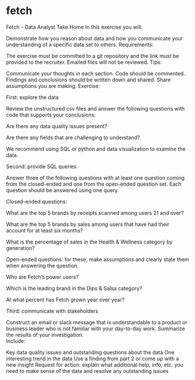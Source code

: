 # fetch

Fetch - Data Analyst Take Home
In this exercise you will:  

Demonstrate how you reason about data and how you communicate your understanding of a specific data set to others.
Requirements:  

The exercise must be committed to a git repository and the link must be provided to the recruiter. Emailed files will not be reviewed.
Tips:  

Communicate your thoughts in each section. Code should be commented. Findings and conclusions should be written down and shared.
Share assumptions you are making.
Exercise:  

First: explore the data  

Review the unstructured csv files and answer the following questions with code that supports your conclusions:  

Are there any data quality issues present?  

Are there any fields that are challenging to understand?  

We recommend using SQL or python and data visualization to examine the data.  

Second: provide SQL queries  

Answer three of the following questions with at least one question coming from the closed-ended and one from the open-ended question set. Each question should be answered using one query.  

Closed-ended questions:  

What are the top 5 brands by receipts scanned among users 21 and over?  

What are the top 5 brands by sales among users that have had their account for at least six months?  

What is the percentage of sales in the Health & Wellness category by generation?  

Open-ended questions: for these, make assumptions and clearly state them when answering the question.  

Who are Fetch’s power users?  

Which is the leading brand in the Dips & Salsa category?  

At what percent has Fetch grown year over year?  

Third: communicate with stakeholders  

Construct an email or slack message that is understandable to a product or business leader who is not familiar with your day-to-day work. Summarize the results of your investigation.   
Include:  

Key data quality issues and outstanding questions about the data
One interesting trend in the data
Use a finding from part 2 or come up with a new insight
Request for action: explain what additional help, info, etc. you need to make sense of the data and resolve any outstanding issues
